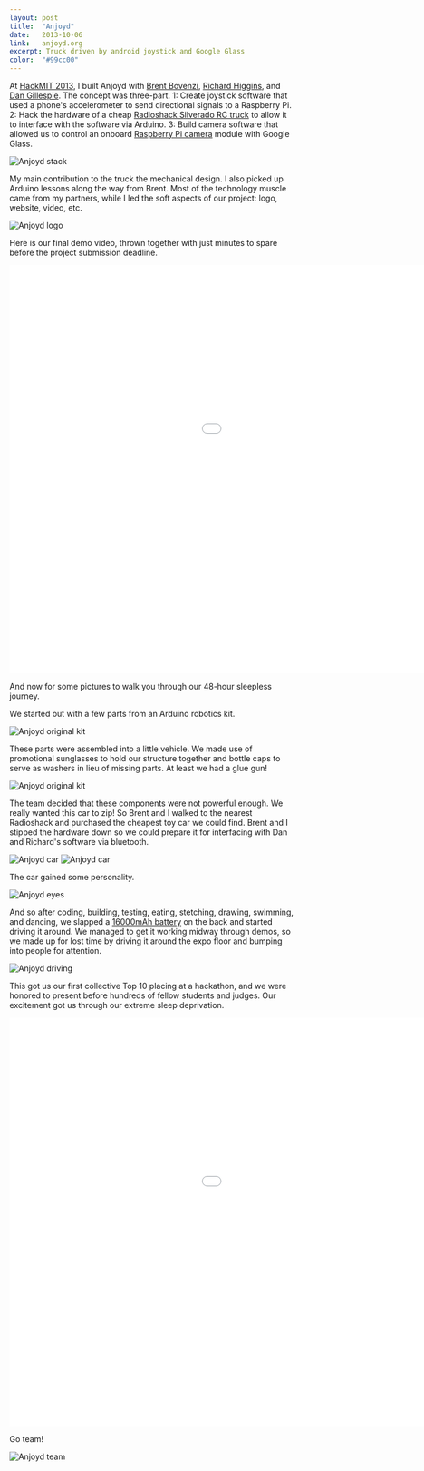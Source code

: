 ```yaml
---
layout: post
title:  "Anjoyd"
date:   2013-10-06
link:	anjoyd.org
excerpt: Truck driven by android joystick and Google Glass
color:	"#99cc00"
---
```


At [HackMIT 2013](https://hackmit.org/), I built Anjoyd with [Brent Bovenzi](http://bbovenzi.com), [Richard Higgins](http://relh.net), and [Dan Gillespie](http://dg.gg). The concept was three-part. 1: Create joystick software that used a phone's accelerometer to send directional signals to a Raspberry Pi. 2: Hack the hardware of a cheap [Radioshack Silverado RC truck](http://www.radioshack.com/radioshack-1-10-scale-silverado-hd-rc-truck/6001051.html) to allow it to interface with the software via Arduino. 3: Build camera software that allowed us to control an onboard [Raspberry Pi camera](http://www.amazon.com/Raspberry-5MP-Camera-Board-Module/dp/B00E1GGE40) module with Google Glass.

![Anjoyd stack](/assets/anjoyd-stack.png)

My main contribution to the truck the mechanical design. I also picked up Arduino lessons along the way from Brent. Most of the technology muscle came from my partners, while I led the soft aspects of our project: logo, website, video, etc.

![Anjoyd logo](/assets/anjoyd-logo-trans.png)

Here is our final demo video, thrown together with just minutes to spare before the project submission deadline.

<div class="embed-container">
	<iframe width="1280" height="720" src="//www.youtube.com/embed/rWcVtG7WchY?rel=0&amp;showinfo=0" frameborder="0" allowfullscreen></iframe>
</div>

And now for some pictures to walk you through our 48-hour sleepless journey.

We started out with a few parts from an Arduino robotics kit.

![Anjoyd original kit](/assets/anjoyd-original1.jpg)

These parts were assembled into a little vehicle. We made use of promotional sunglasses to hold our structure together and bottle caps to serve as washers in lieu of missing parts. At least we had a glue gun!

![Anjoyd original kit](/assets/anjoyd-original2.jpg)

The team decided that these components were not powerful enough. We really wanted this car to zip! So Brent and I walked to the nearest Radioshack and purchased the cheapest toy car we could find. Brent and I stipped the hardware down so we could prepare it for interfacing with Dan and Richard's software via bluetooth.

![Anjoyd car](/assets/anjoyd-brent.jpg)
![Anjoyd car](/assets/anjoyd-car.jpg)

The car gained some personality.

![Anjoyd eyes](/assets/anjoyd-eyes.jpg)

And so after coding, building, testing, eating, stetching, drawing, swimming, and dancing, we slapped a [16000mAh battery](http://amzn.com/B00QESCTQA) on the back and started driving it around. We managed to get it working midway through demos, so we made up for lost time by driving it around the expo floor and bumping into people for attention.

![Anjoyd driving](/assets/anjoyd-floor.jpg)

This got us our first collective Top 10 placing at a hackathon, and we were honored to present before hundreds of fellow students and judges. Our excitement got us through our extreme sleep deprivation.

<div class="embed-container">
	<iframe width="1280" height="720" src="//www.youtube.com/embed/X1hvf7OkBN4?rel=0&amp;showinfo=0&amp;start=3030" frameborder="0" allowfullscreen></iframe>
</div>

Go team!

![Anjoyd team](/assets/anjoyd-team.jpg)
